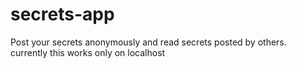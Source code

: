 # secrets-app
Post your secrets anonymously and read secrets posted by others.
currently this works only on localhost
